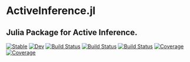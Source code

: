 # ActiveInference.jl

## Julia Package for Active Inference.

[![Stable](https://img.shields.io/badge/docs-stable-blue.svg)](https://samuelnehrer02.github.io/ActiveInference.jl/stable/)
[![Dev](https://img.shields.io/badge/docs-dev-blue.svg)](https://samuelnehrer02.github.io/ActiveInference.jl/dev/)
[![Build Status](https://github.com/samuelnehrer02/ActiveInference.jl/actions/workflows/CI.yml/badge.svg?branch=master)](https://github.com/samuelnehrer02/ActiveInference.jl/actions/workflows/CI.yml?query=branch%3Amaster)
[![Build Status](https://travis-ci.com/samuelnehrer02/ActiveInference.jl.svg?branch=master)](https://travis-ci.com/samuelnehrer02/ActiveInference.jl)
[![Build Status](https://ci.appveyor.com/api/projects/status/github/samuelnehrer02/ActiveInference.jl?svg=true)](https://ci.appveyor.com/project/samuelnehrer02/ActiveInference-jl)
[![Coverage](https://codecov.io/gh/samuelnehrer02/ActiveInference.jl/branch/master/graph/badge.svg)](https://codecov.io/gh/samuelnehrer02/ActiveInference.jl)
[![Coverage](https://coveralls.io/repos/github/samuelnehrer02/ActiveInference.jl/badge.svg?branch=master)](https://coveralls.io/github/samuelnehrer02/ActiveInference.jl?branch=master)
